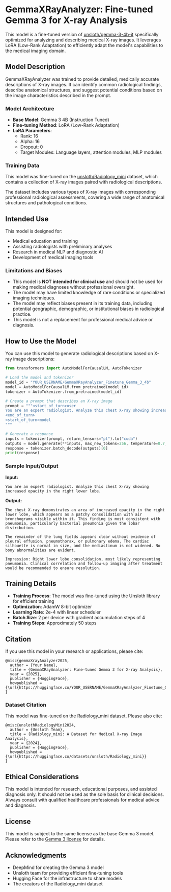 # GemmaXRayAnalyzer: Fine-tuned Gemma 3 for X-ray Analysis

This model is a fine-tuned version of [unsloth/gemma-3-4b-it](https://huggingface.co/unsloth/gemma-3-4b-it) specifically optimized for analyzing and describing medical X-ray images. It leverages LoRA (Low-Rank Adaptation) to efficiently adapt the model's capabilities to the medical imaging domain.

## Model Description

GemmaXRayAnalyzer was trained to provide detailed, medically accurate descriptions of X-ray images. It can identify common radiological findings, describe anatomical structures, and suggest potential conditions based on the image characteristics described in the prompt.

### Model Architecture

- **Base Model**: Gemma 3 4B (Instruction Tuned)
- **Fine-tuning Method**: LoRA (Low-Rank Adaptation)
- **LoRA Parameters**:
  - Rank: 16
  - Alpha: 16
  - Dropout: 0
  - Target Modules: Language layers, attention modules, MLP modules

### Training Data

This model was fine-tuned on the [unsloth/Radiology_mini](https://huggingface.co/datasets/unsloth/Radiology_mini) dataset, which contains a collection of X-ray images paired with radiological descriptions.

The dataset includes various types of X-ray images with corresponding professional radiological assessments, covering a wide range of anatomical structures and pathological conditions.

## Intended Use

This model is designed for:

- Medical education and training
- Assisting radiologists with preliminary analyses
- Research in medical NLP and diagnostic AI
- Development of medical imaging tools

### Limitations and Biases

- This model is **NOT intended for clinical use** and should not be used for making medical diagnoses without professional oversight.
- The model may have limited knowledge of rare conditions or specialized imaging techniques.
- The model may reflect biases present in its training data, including potential geographic, demographic, or institutional biases in radiological practice.
- This model is not a replacement for professional medical advice or diagnosis.

## How to Use the Model

You can use this model to generate radiological descriptions based on X-ray image descriptions:

```python
from transformers import AutoModelForCausalLM, AutoTokenizer

# Load the model and tokenizer
model_id = "YOUR_USERNAME/GemmaXRayAnalyzer_Finetune_Gemma_3_4b"
model = AutoModelForCausalLM.from_pretrained(model_id)
tokenizer = AutoTokenizer.from_pretrained(model_id)

# Create a prompt that describes an X-ray image
prompt = """<start_of_turn>user
You are an expert radiologist. Analyze this chest X-ray showing increased opacity in the right lower lobe.
<end_of_turn>
<start_of_turn>model
"""

# Generate a response
inputs = tokenizer(prompt, return_tensors="pt").to("cuda")
outputs = model.generate(**inputs, max_new_tokens=256, temperature=0.7, top_p=0.9)
response = tokenizer.batch_decode(outputs)[0]
print(response)
```

### Sample Input/Output

**Input:**
```
You are an expert radiologist. Analyze this chest X-ray showing increased opacity in the right lower lobe.
```

**Output:**
```
The chest X-ray demonstrates an area of increased opacity in the right lower lobe, which appears as a patchy consolidation with air bronchograms visible within it. This finding is most consistent with pneumonia, particularly bacterial pneumonia given the lobar distribution. 

The remainder of the lung fields appears clear without evidence of pleural effusion, pneumothorax, or pulmonary edema. The cardiac silhouette is normal in size, and the mediastinum is not widened. No bony abnormalities are evident.

Impression: Right lower lobe consolidation, most likely representing pneumonia. Clinical correlation and follow-up imaging after treatment would be recommended to ensure resolution.
```

## Training Details

- **Training Process**: The model was fine-tuned using the Unsloth library for efficient training
- **Optimization**: AdamW 8-bit optimizer
- **Learning Rate**: 2e-4 with linear scheduler
- **Batch Size**: 2 per device with gradient accumulation steps of 4
- **Training Steps**: Approximately 50 steps

## Citation

If you use this model in your research or applications, please cite:

```
@misc{gemmaXrayAnalyzer2025,
  author = {Your Name},
  title = {GemmaXRayAnalyzer: Fine-tuned Gemma 3 for X-ray Analysis},
  year = {2025},
  publisher = {HuggingFace},
  howpublished = {\url{https://huggingface.co/YOUR_USERNAME/GemmaXRayAnalyzer_Finetune_Gemma_3_4b}}
}
```

### Dataset Citation

This model was fine-tuned on the Radiology_mini dataset. Please also cite:

```
@misc{unslothRadiologyMini2024,
  author = {Unsloth Team},
  title = {Radiology_mini: A Dataset for Medical X-ray Image Analysis},
  year = {2024},
  publisher = {HuggingFace},
  howpublished = {\url{https://huggingface.co/datasets/unsloth/Radiology_mini}}
}
```

## Ethical Considerations

This model is intended for research, educational purposes, and assisted diagnosis only. It should not be used as the sole basis for clinical decisions. Always consult with qualified healthcare professionals for medical advice and diagnosis.

## License

This model is subject to the same license as the base Gemma 3 model. Please refer to the [Gemma 3 license](https://huggingface.co/unsloth/gemma-3-4b-it) for details.

## Acknowledgments

- DeepMind for creating the Gemma 3 model
- Unsloth team for providing efficient fine-tuning tools
- Hugging Face for the infrastructure to share models
- The creators of the Radiology_mini dataset
